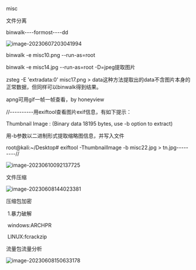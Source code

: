 misc

文件分离

binwalk----formost----dd

![image-20230607203041994](C:\Users\86176\AppData\Roaming\Typora\typora-user-images\image-20230607203041994.png)

binwalk -e misc10.png --run-as=root

binwalk -e misc14.jpg --run-as=root -D=jpeg提取图片

zsteg -E 'extradata:0' misc17.png > data这种方法提取出的data不含图片本身的正常数据，但同样可以binwalk得到结果。

apng可用gif一帧一帧查看，by honeyview

//----------用exiftool查看图片exif信息，有如下提示：

Thumbnail Image : (Binary data 18195 bytes, use -b option to extract)

用-b参数以二进制形式提取缩略图信息，并写入文件

root@kali:~/Desktop# exiftool -ThumbnailImage -b misc22.jpg > tn.jpg---------//



![image-20230610092137725](C:\Users\86176\AppData\Roaming\Typora\typora-user-images\image-20230610092137725.png)

文件压缩

![image-20230608144023381](C:\Users\86176\AppData\Roaming\Typora\typora-user-images\image-20230608144023381.png)

压缩包加密

​	1.暴力破解

​	windows:ARCHPR

​	LINUX:fcrackzip

流量包流量分析

![image-20230608150633178](C:\Users\86176\AppData\Roaming\Typora\typora-user-images\image-20230608150633178.png)